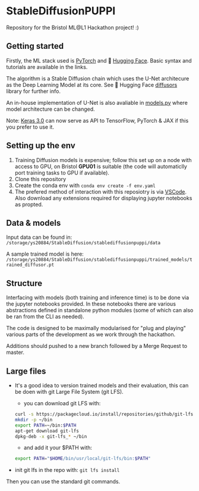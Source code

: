 # StableDiffusionPUPPI


Repository for the Bristol ML@L1 Hackathon project! :)


## Getting started

Firstly, the ML stack used is [PyTorch](https://pytorch.org/) and 🤗 [Hugging Face](https://huggingface.co/). Basic syntax and tutorials are available in the links. 

The algorithm is a Stable Diffusion chain which uses the U-Net architecure as the Deep Learning Model at its core. See 🤗 Hugging Face [diffusors](https://huggingface.co/docs/diffusers/index) library for further info.

An in-house implementation of U-Net is also avaliable in [models.py](models.py) where model architecture can be changed.


Note: [Keras 3.0](https://keras.io/keras_3/) can now serve as API to TensorFlow, PyTorch & JAX if this you prefer to use it. 

## Setting up the env

1. Training Diffusion models is expensive; follow this set up on a node with access to GPU, on Bristol **GPU01** is suitable (the code will automaticlly port training tasks to GPU if available).
2. Clone this repository
3. Create the conda env with `conda env create -f env.yaml`
4. The prefered method of interaction with this reposiotry is via [VSCode](https://code.visualstudio.com/download). Also download any extensions required for displaying jupyter notebooks as propted.

## Data & models

Input data can be found in: `/storage/ys20884/StableDiffusion/stablediffusionpuppi/data`

A sample trained model is here:
`/storage/ys20884/StableDiffusion/stablediffusionpuppi/trained_models/trained_diffusor.pt`

## Structure 

Interfacing with models (both training and inference time) is to be done via the jupyter notebooks provided. In these notebooks there are various abstractions defined in standalone python modules (some of which can also be ran from the CLI as needed).

The code is designed to be maximally modularised for "plug and playing" various parts of the development as we work through the hackathon.

Additions should pushed to a new branch followed by a Merge Request to master.

## Large files

- It's a good idea to version trained models and their evaluation, this can be doen with git Large File System (git LFS).
    - you can download git LFS with:
    ```bash
    curl -s https://packagecloud.io/install/repositories/github/git-lfs/script.deb.sh 
    mkdir -p ~/bin
    export PATH=~/bin:$PATH
    apt-get download git-lfs
    dpkg-deb -x git-lfs_* ~/bin
    ```
    - and add it your $PATH with:
    ```bash
    export PATH="$HOME/bin/usr/local/git-lfs/bin:$PATH"
    ```

- init git lfs in the repo with:
```git lfs install```

Then you can use the standard git commands.


